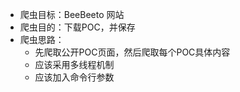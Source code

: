 * 爬虫目标：BeeBeeto 网站
* 爬虫目的：下载POC，并保存
* 爬虫思路：
  * 先爬取公开POC页面，然后爬取每个POC具体内容 
  * 应该采用多线程机制
  * 应该加入命令行参数
